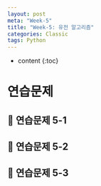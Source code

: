 ```yaml
---
layout: post
meta: "Week-5"
title: "Week-5: 유전 알고리즘"
categories: Classic
tags: Python
---
```


* content
{:toc}
# 연습문제

## 📝 연습문제 5-1

## 📝 연습문제 5-2

## 📝 연습문제 5-3

